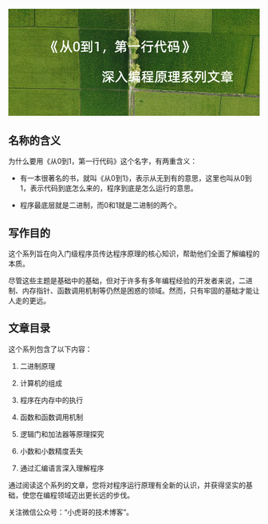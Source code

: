
![](/images/ProgrammeBasic/00/1.png)

## 名称的含义

为什么要用《从0到1，第一行代码》这个名字，有两重含义：

- 有一本很著名的书，就叫《从0到1》，表示从无到有的意思，这里也叫从0到1，表示代码到底怎么来的，程序到底是怎么运行的意思。

- 程序最底层就是二进制，而0和1就是二进制的两个。

## 写作目的 

这个系列旨在向入门级程序员传达程序原理的核心知识，帮助他们全面了解编程的本质。

尽管这些主题是基础中的基础，但对于许多有多年编程经验的开发者来说，二进制、内存指针、函数调用机制等仍然是困惑的领域。然而，只有牢固的基础才能让人走的更远。

## 文章目录

这个系列包含了以下内容：

1. 二进制原理

2. 计算机的组成

3. 程序在内存中的执行

4. 函数和函数调用机制

5. 逻辑门和加法器等原理探究

6. 小数和小数精度丢失

7. 通过汇编语言深入理解程序

通过阅读这个系列的文章，您将对程序运行原理有全新的认识，并获得坚实的基础，使您在编程领域迈出更长远的步伐。

关注微信公众号：“小虎哥的技术博客”。